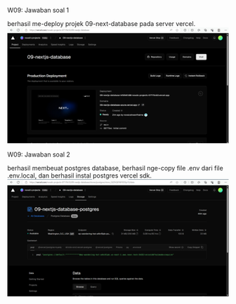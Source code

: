 W09: Jawaban soal 1

berhasil me-deploy projek 09-next-database pada server vercel.
![prak-1](img/soal1.png)

W09: Jawaban soal 2

berhasil membeuat postgres database, berhasil nge-copy file .env dari file .env.local, dan berhasil instal postgres vercel sdk.
![prak-1](img/soal2.png)